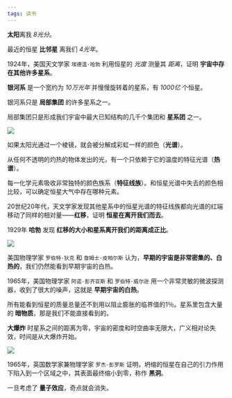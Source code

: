 ```yaml
---
tags: 读书
---
```




**太阳**离我 *8光分*。

最近的恒星 **比邻星** 离我们 *4光年*。

1924年，美国天文学家 `埃德温·哈勃` 利用恒星的 *光度* 测量其 *距离*，证明 **宇宙中存在其他许多星系**。

**银河系** 是一个宽约为 *10万光年* 并慢慢旋转着的星系，有 *1000亿* 个恒星。

银河系只是 **局部集团** 的许多星系之一。

局部集团只是形成我们宇宙中最大已知结构的几千个集团和 **星系团** 之一。

![](http://zhouzm.cn/DailyNotes/assets/images/%E6%97%B6%E9%97%B4%E7%AE%80%E5%8F%B2-%E6%98%9F%E7%B3%BB%E5%9B%A2.jpg)

如果太阳光通过一个棱镜，就会被分解成彩虹一样的颜色（**光谱**）。

从任何不透明的灼热的物体发出的光，有一个只依赖于它的温度的特征光谱（**热谱**）。

每一化学元素吸收非常独特的颜色族系（**特征线族**）。和恒星光谱中失去的颜色相比较，可以确定恒星大气中存在哪种元素。

20世纪20年代，天文学家发现其他星系中的恒星光谱的特征线族都向光谱的红端移动了同样的相对量——**红移**，证明 **恒星在离开我们而去**。

1929年 **哈勃** 发现 **红移的大小和星系离开我们的距离成正比**。

![](http://zhouzm.cn/DailyNotes/assets/images/%E6%97%B6%E9%97%B4%E7%AE%80%E5%8F%B2-%E7%BA%A2%E7%A7%BB.jpg)

美国物理学家 `罗伯特·狄克` 和 `詹姆士·皮帕尔斯` 认为，**早期的宇宙是非常密集的、白热的**，我们仍然能看到早期宇宙的白热。

1965年，美国物理学家 `阿诺·彭齐亚斯` 和 `罗伯特·威尔逊` 用一个非常灵敏的微波探测器，收到了很大的噪声，这就是 **早期宇宙的白热**。

所有能看到恒星的质量总量还不到用以阻止膨胀的临界值的1％。星系里包含大量的 **暗物质**，那是我们不能直接看到的。

**大爆炸** 时星系之间的距离为零，宇宙的密度和时空曲率无限大，广义相对论失效，时间是从大爆炸开始。

![](http://zhouzm.cn/DailyNotes/assets/images/%E6%97%B6%E9%97%B4%E7%AE%80%E5%8F%B2-%E5%AE%87%E5%AE%99%E6%A8%A1%E5%9E%8B.jpg)

1965年，英国数学家兼物理学家 `罗杰·彭罗斯` 证明，坍缩的恒星在自己的引力作用下陷入到一个区域之中，其表面最终缩小到零，称作 **黑洞**。

一旦考虑了 **量子效应**，奇点就会消失。